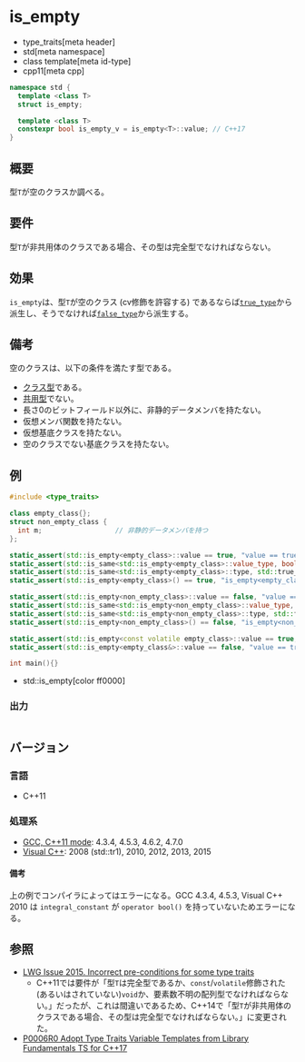 # is_empty
* type_traits[meta header]
* std[meta namespace]
* class template[meta id-type]
* cpp11[meta cpp]

```cpp
namespace std {
  template <class T>
  struct is_empty;

  template <class T>
  constexpr bool is_empty_v = is_empty<T>::value; // C++17
}
```

## 概要
型`T`が空のクラスか調べる。


## 要件
型`T`が非共用体のクラスである場合、その型は完全型でなければならない。


## 効果
`is_empty`は、型`T`が空のクラス (cv修飾を許容する) であるならば[`true_type`](true_type.md)から派生し、そうでなければ[`false_type`](false_type.md)から派生する。


## 備考
空のクラスは、以下の条件を満たす型である。

- [クラス型](is_class.md)である。
- [共用型](is_union.md)でない。
- 長さ0のビットフィールド以外に、非静的データメンバを持たない。
- 仮想メンバ関数を持たない。
- 仮想基底クラスを持たない。
- 空のクラスでない基底クラスを持たない。


## 例
```cpp example
#include <type_traits>

class empty_class{};
struct non_empty_class {
  int m;                  // 非静的データメンバを持つ
};

static_assert(std::is_empty<empty_class>::value == true, "value == true, empty_class is empty");
static_assert(std::is_same<std::is_empty<empty_class>::value_type, bool>::value, "value_type == bool");
static_assert(std::is_same<std::is_empty<empty_class>::type, std::true_type>::value, "type == true_type");
static_assert(std::is_empty<empty_class>() == true, "is_empty<empty_class>() == true");

static_assert(std::is_empty<non_empty_class>::value == false, "value == false, non_empty_class is not empty");
static_assert(std::is_same<std::is_empty<non_empty_class>::value_type, bool>::value, "value_type == bool");
static_assert(std::is_same<std::is_empty<non_empty_class>::type, std::false_type>::value, "type == false_type");
static_assert(std::is_empty<non_empty_class>() == false, "is_empty<non_empty_class>() == false");

static_assert(std::is_empty<const volatile empty_class>::value == true, "value == true, const volatile empty_class is empty");
static_assert(std::is_empty<empty_class&>::value == false, "value == true, empty_class& is not empty");

int main(){}
```
* std::is_empty[color ff0000]

### 出力
```
```

## バージョン
### 言語
- C++11

### 処理系
- [GCC, C++11 mode](/implementation.md#gcc): 4.3.4, 4.5.3, 4.6.2, 4.7.0
- [Visual C++](/implementation.md#visual_cpp): 2008 (std::tr1), 2010, 2012, 2013, 2015

#### 備考
上の例でコンパイラによってはエラーになる。GCC 4.3.4, 4.5.3, Visual C++ 2010 は `integral_constant` が `operator bool()` を持っていないためエラーになる。


## 参照
- [LWG Issue 2015. Incorrect pre-conditions for some type traits](http://www.open-std.org/jtc1/sc22/wg21/docs/lwg-defects.html#2015)
    - C++11では要件が「型`T`は完全型であるか、`const`/`volatile`修飾された(あるいはされていない)`void`か、要素数不明の配列型でなければならない。」だったが、これは間違いであるため、C++14で「型`T`が非共用体のクラスである場合、その型は完全型でなければならない。」に変更された。
- [P0006R0 Adopt Type Traits Variable Templates from Library Fundamentals TS for C++17](http://www.open-std.org/jtc1/sc22/wg21/docs/papers/2015/p0006r0.html)
